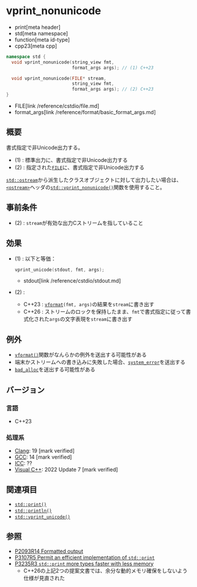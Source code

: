 # vprint_nonunicode
* print[meta header]
* std[meta namespace]
* function[meta id-type]
* cpp23[meta cpp]

```cpp
namespace std {
  void vprint_nonunicode(string_view fmt,
                         format_args args); // (1) C++23

  void vprint_nonunicode(FILE* stream,
                         string_view fmt,
                         format_args args); // (2) C++23
}
```
* FILE[link /reference/cstdio/file.md]
* format_args[link /reference/format/basic_format_args.md]

## 概要
書式指定で非Unicode出力する。

- (1) : 標準出力に、書式指定で非Unicode出力する
- (2) : 指定された[`FILE`](/reference/cstdio/file.md)に、書式指定で非Unicode出力する

[`std::ostream`](/reference/ostream/basic_ostream.md)から派生したクラスオブジェクトに対して出力したい場合は、[`<ostream>`](/reference/ostream.md)ヘッダの[`std::vprint_nonunicode()`](/reference/ostream/vprint_nonunicode.md)関数を使用すること。


## 事前条件
- (2) : `stream`が有効な出力Cストリームを指していること


## 効果
- (1) : 以下と等価：
    ```cpp
    vprint_unicode(stdout, fmt, args);
    ```
    * stdout[link /reference/cstdio/stdout.md]

- (2) :
    - C++23 : [`vformat`](/reference/format/vformat.md)`(fmt, args)`の結果を`stream`に書き出す
    - C++26 : ストリームのロックを保持したまま、`fmt`で書式指定に従って書式化された`args`の文字表現を`stream`に書き出す


## 例外
- [`vformat()`](/reference/format/vformat.md)関数がなんらかの例外を送出する可能性がある
- 端末かストリームへの書き込みに失敗した場合、[`system_error`](/reference/system_error/system_error.md)を送出する
- [`bad_alloc`](/reference/new/bad_alloc.md)を送出する可能性がある


## バージョン
### 言語
- C++23

### 処理系
- [Clang](/implementation.md#clang): 19 [mark verified]
- [GCC](/implementation.md#gcc): 14 [mark verified]
- [ICC](/implementation.md#icc): ??
- [Visual C++](/implementation.md#visual_cpp): 2022 Update 7 [mark verified]


## 関連項目
- [`std::print()`](print.md)
- [`std::println()`](println.md)
- [`std::vprint_unicode()`](vprint_unicode.md)


## 参照
- [P2093R14 Formatted output](https://www.open-std.org/jtc1/sc22/wg21/docs/papers/2022/p2093r14.html)
- [P3107R5 Permit an efficient implementation of `std::print`](https://open-std.org/jtc1/sc22/wg21/docs/papers/2024/p3107r5.html)
- [P3235R3 `std::print` more types faster with less memory](https://open-std.org/jtc1/sc22/wg21/docs/papers/2024/p3235r3.html)
    - C++26の上記2つの提案文書では、余分な動的メモリ確保をしないよう仕様が見直された
